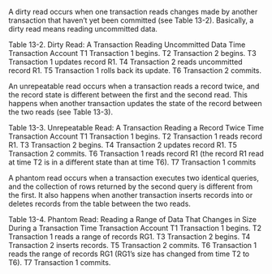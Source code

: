 A dirty read occurs when one transaction reads changes made by another transaction that haven’t yet
been committed (see Table 13-2). Basically, a dirty read means reading uncommitted data.

Table 13-2. Dirty Read: A Transaction Reading Uncommitted Data
Time Transaction Account
T1 Transaction 1 begins.
T2 Transaction 2 begins.
T3 Transaction 1 updates record R1.
T4 Transaction 2 reads uncommitted record R1.
T5 Transaction 1 rolls back its update.
T6 Transaction 2 commits.


An unrepeatable read occurs when a transaction reads a record twice, and the record state is different
between the first and the second read. This happens when another transaction updates the state of the
record between the two reads (see Table 13-3).

Table 13-3. Unrepeatable Read: A Transaction Reading a Record Twice
Time Transaction Account
T1 Transaction 1 begins.
T2 Transaction 1 reads record R1.
T3 Transaction 2 begins.
T4 Transaction 2 updates record R1.
T5 Transaction 2 commits.
T6 Transaction 1 reads record R1 (the record R1 read at time
T2 is in a different state than at time T6).
T7 Transaction 1 commits


A phantom read occurs when a transaction executes two identical queries, and the collection of rows
returned by the second query is different from the first. It also happens when another transaction inserts
records into or deletes records from the table between the two reads.

Table 13-4. Phantom Read: Reading a Range of Data That Changes in Size During a Transaction
Time Transaction Account
T1 Transaction 1 begins.
T2 Transaction 1 reads a range of records RG1.
T3 Transaction 2 begins.
T4 Transaction 2 inserts records.
T5 Transaction 2 commits.
T6 Transaction 1 reads the range of records RG1 (RG1’s size has changed from time T2 to T6).
T7 Transaction 1 commits.